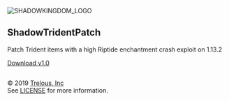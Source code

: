 ![SHADOWKINGDOM_LOGO](https://shadowkingdom.org/logo-text.png "ShadowKingdom Logo")
## ShadowTridentPatch

Patch Trident items with a high Riptide enchantment crash exploit on 1.13.2

[Download v1.0](https://github.com/ShadowKingdomMC/ShadowTridentPatch/releases/download/1.0/ShadowTridentPatch-1.0-20200912.jar)

<h2 align="center"></h2>

© 2019 [Trelous, Inc](https://trelous.com) <br>
See [LICENSE](https://github.com/ShadowKingdomMC/ShadowTridentPatch/blob/master/LICENSE) for more information.
